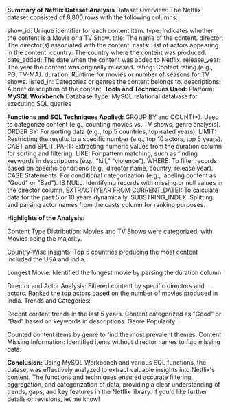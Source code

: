 **Summary of Netflix Dataset Analysis**
Dataset Overview:
The Netflix dataset consisted of 8,800 rows with the following columns:

show_id: Unique identifier for each content item.
type: Indicates whether the content is a Movie or a TV Show.
title: The name of the content.
director: The director(s) associated with the content.
casts: List of actors appearing in the content.
country: The country where the content was produced.
date_added: The date when the content was added to Netflix.
release_year: The year the content was originally released.
rating: Content rating (e.g., PG, TV-MA).
duration: Runtime for movies or number of seasons for TV shows.
listed_in: Categories or genres the content belongs to.
descriptions: A brief description of the content.
**Tools and Techniques Used:**
Platform: **MySQL Workbench**
Database Type: MySQL relational database for executing SQL queries

**Functions and SQL Techniques Applied:**
GROUP BY and COUNT(*): Used to categorize content (e.g., counting movies vs. TV shows, genre analysis).
ORDER BY: For sorting data (e.g., top 5 countries, top-rated years).
LIMIT: Restricting the results to a specific number (e.g., top 10 actors, top 5 years).
CAST and SPLIT_PART: Extracting numeric values from the duration column for sorting and filtering.
LIKE: For pattern matching, such as finding keywords in descriptions (e.g., "kill," "violence").
WHERE: To filter records based on specific conditions (e.g., director name, country, release year).
CASE Statements: For conditional categorization (e.g., labeling content as "Good" or "Bad").
IS NULL: Identifying records with missing or null values in the director column.
EXTRACT(YEAR FROM CURRENT_DATE): To calculate data for the past 5 or 10 years dynamically.
SUBSTRING_INDEX: Splitting and parsing actor names from the casts column for ranking purposes.

H**ighlights of the Analysis**:

Content Type Distribution:
Movies and TV Shows were categorized, with Movies being the majority.

Country-Wise Insights:
Top 5 countries producing the most content included the USA and India.

Longest Movie:
Identified the longest movie by parsing the duration column.

Director and Actor Analysis:
Filtered content by specific directors and actors.
Ranked the top actors based on the number of movies produced in India.
Trends and Categories:

Recent content trends in the last 5 years.
Content categorized as "Good" or "Bad" based on keywords in descriptions.
Genre Popularity:

Counted content items by genre to find the most prevalent themes.
Content Missing Information:
Identified items without director names to flag missing data.

**Conclusion:**
Using MySQL Workbench and various SQL functions, the dataset was effectively analyzed to extract valuable insights into Netflix's content. 
The functions and techniques ensured accurate filtering, aggregation, and categorization of data, providing a clear understanding of trends, gaps, and key features in the Netflix library.
If you'd like further details or revisions, let me know!

